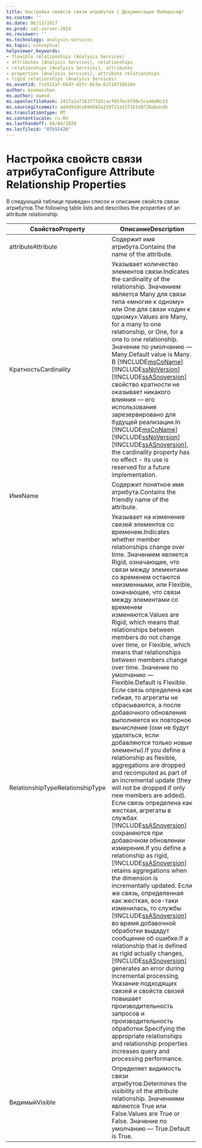 ```yaml
---
title: Настройка свойств связи атрибутов | Документация Майкрософт
ms.custom: ''
ms.date: 06/13/2017
ms.prod: sql-server-2014
ms.reviewer: ''
ms.technology: analysis-services
ms.topic: conceptual
helpviewer_keywords:
- flexible relationships (Analysis Services)
- attributes [Analysis Services], relationships
- relationships [Analysis Services], attributes
- properties [Analysis Services], attribute relationships
- rigid relationships (Analysis Services)
ms.assetid: fce511af-66d7-42fc-bb3a-6c516f16b10e
author: minewiskan
ms.author: owend
ms.openlocfilehash: 241fa2af16377fd2cacf657ec6f99c5ca4bd0c53
ms.sourcegitcommit: ad4d92dce894592a259721a1571b1d8736abacdb
ms.translationtype: MT
ms.contentlocale: ru-RU
ms.lasthandoff: 08/04/2020
ms.locfileid: "87655426"
---
```

# <a name="configure-attribute-relationship-properties"></a><span data-ttu-id="1339e-102">Настройка свойств связи атрибута</span><span class="sxs-lookup"><span data-stu-id="1339e-102">Configure Attribute Relationship Properties</span></span>
  <span data-ttu-id="1339e-103">В следующей таблице приведен список и описание свойств связи атрибутов.</span><span class="sxs-lookup"><span data-stu-id="1339e-103">The following table lists and describes the properties of an attribute relationship.</span></span>  
  
|<span data-ttu-id="1339e-104">Свойство</span><span class="sxs-lookup"><span data-stu-id="1339e-104">Property</span></span>|<span data-ttu-id="1339e-105">Описание</span><span class="sxs-lookup"><span data-stu-id="1339e-105">Description</span></span>|  
|--------------|-----------------|  
|<span data-ttu-id="1339e-106">attribute</span><span class="sxs-lookup"><span data-stu-id="1339e-106">Attribute</span></span>|<span data-ttu-id="1339e-107">Содержит имя атрибута.</span><span class="sxs-lookup"><span data-stu-id="1339e-107">Contains the name of the attribute.</span></span>|  
|<span data-ttu-id="1339e-108">Кратность</span><span class="sxs-lookup"><span data-stu-id="1339e-108">Cardinality</span></span>|<span data-ttu-id="1339e-109">Указывает количество элементов связи.</span><span class="sxs-lookup"><span data-stu-id="1339e-109">Indicates the cardinality of the relationship.</span></span> <span data-ttu-id="1339e-110">Значением является Many для связи типа «многие к одному» или One для связи «один к одному».</span><span class="sxs-lookup"><span data-stu-id="1339e-110">Values are Many, for a many to one relationship, or One, for a one to one relationship.</span></span> <span data-ttu-id="1339e-111">Значение по умолчанию — Many.</span><span class="sxs-lookup"><span data-stu-id="1339e-111">Default value is Many.</span></span> <span data-ttu-id="1339e-112">В [!INCLUDE[msCoName](../../includes/msconame-md.md)] [!INCLUDE[ssNoVersion](../../includes/ssnoversion-md.md)] [!INCLUDE[ssASnoversion](../../includes/ssasnoversion-md.md)] свойство кратности не оказывает никакого влияния — его использование зарезервировано для будущей реализации.</span><span class="sxs-lookup"><span data-stu-id="1339e-112">In [!INCLUDE[msCoName](../../includes/msconame-md.md)] [!INCLUDE[ssNoVersion](../../includes/ssnoversion-md.md)] [!INCLUDE[ssASnoversion](../../includes/ssasnoversion-md.md)], the cardinality property has no effect - its use is reserved for a future implementation.</span></span>|  
|<span data-ttu-id="1339e-113">Имя</span><span class="sxs-lookup"><span data-stu-id="1339e-113">Name</span></span>|<span data-ttu-id="1339e-114">Содержит понятное имя атрибута.</span><span class="sxs-lookup"><span data-stu-id="1339e-114">Contains the friendly name of the attribute.</span></span>|  
|<span data-ttu-id="1339e-115">RelationshipType</span><span class="sxs-lookup"><span data-stu-id="1339e-115">RelationshipType</span></span>|<span data-ttu-id="1339e-116">Указывает на изменение связей элементов со временем.</span><span class="sxs-lookup"><span data-stu-id="1339e-116">Indicates whether member relationships change over time.</span></span> <span data-ttu-id="1339e-117">Значением является Rigid, означающее, что связи между элементами со временем остаются неизменными, или Flexible, означающее, что связи между элементами со временем изменяются.</span><span class="sxs-lookup"><span data-stu-id="1339e-117">Values are Rigid, which means that relationships between members do not change over time, or Flexible, which means that relationships between members change over time.</span></span> <span data-ttu-id="1339e-118">Значение по умолчанию — Flexible.</span><span class="sxs-lookup"><span data-stu-id="1339e-118">Default is Flexible.</span></span> <span data-ttu-id="1339e-119">Если связь определена как гибкая, то агрегаты не сбрасываются, а после добавочного обновления выполняется их повторное вычисление (они не будут удаляться, если добавляются только новые элементы).</span><span class="sxs-lookup"><span data-stu-id="1339e-119">If you define a relationship as flexible, aggregations are dropped and recomputed as part of an incremental update (they will not be dropped if only new members are added).</span></span> <span data-ttu-id="1339e-120">Если связь определена как жесткая, агрегаты в службах [!INCLUDE[ssASnoversion](../../includes/ssasnoversion-md.md)] сохраняются при добавочном обновлении измерения.</span><span class="sxs-lookup"><span data-stu-id="1339e-120">If you define a relationship as rigid, [!INCLUDE[ssASnoversion](../../includes/ssasnoversion-md.md)] retains aggregations when the dimension is incrementally updated.</span></span> <span data-ttu-id="1339e-121">Если же связь, определенная как жесткая, все-таки изменилась, то службы [!INCLUDE[ssASnoversion](../../includes/ssasnoversion-md.md)] во время добавочной обработки выдадут сообщение об ошибке.</span><span class="sxs-lookup"><span data-stu-id="1339e-121">If a relationship that is defined as rigid actually changes, [!INCLUDE[ssASnoversion](../../includes/ssasnoversion-md.md)] generates an error during incremental processing.</span></span> <span data-ttu-id="1339e-122">Указание подходящих связей и свойств связей повышает производительность запросов и производительность обработки.</span><span class="sxs-lookup"><span data-stu-id="1339e-122">Specifying the appropriate relationships and relationship properties increases query and processing performance.</span></span>|  
|<span data-ttu-id="1339e-123">Видимый</span><span class="sxs-lookup"><span data-stu-id="1339e-123">Visible</span></span>|<span data-ttu-id="1339e-124">Определяет видимость связи атрибутов.</span><span class="sxs-lookup"><span data-stu-id="1339e-124">Determines the visibility of the attribute relationship.</span></span> <span data-ttu-id="1339e-125">Значениями являются True или False.</span><span class="sxs-lookup"><span data-stu-id="1339e-125">Values are True or False.</span></span> <span data-ttu-id="1339e-126">Значение по умолчанию — True.</span><span class="sxs-lookup"><span data-stu-id="1339e-126">Default is True.</span></span>|  
  
  
